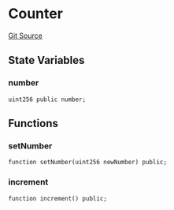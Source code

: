 # Counter
[Git Source](https://github.com//Team3dVidyaGames/InventoryContractV3_erc1155/blob/0fcc2b9951d97de02d84c50f9418cd8e0cd891ee/src/Counter.sol)


## State Variables
### number

```solidity
uint256 public number;
```


## Functions
### setNumber


```solidity
function setNumber(uint256 newNumber) public;
```

### increment


```solidity
function increment() public;
```

